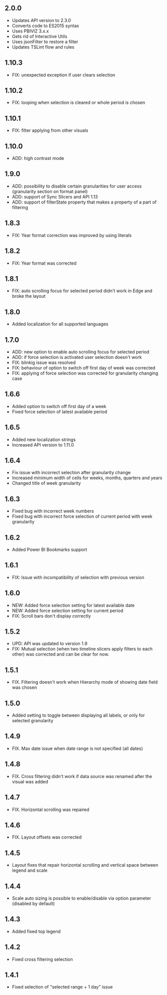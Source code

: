 ## 2.0.0
* Updates API version to 2.3.0
* Converts code to ES2015 syntax
* Uses PBIVIZ 3.x.x
* Gets rid of Interactive Utils
* Uses jsonFilter to restore a filter
* Updates TSLint flow and rules

## 1.10.3
* FIX: unexpected exception if user clears selection

## 1.10.2
* FIX: looping when selection is cleared or whole period is chosen

## 1.10.1
* FIX: filter applying from other visuals

## 1.10.0
* ADD: high contrast mode

## 1.9.0
* ADD: possibility to disable certain granularities for user access (granularity section on format panel)
* ADD: support of Sync Slicers and API 1.13
* ADD: support of filterState property that makes a property of a part of filtering

## 1.8.3
* FIX: Year format correction was improved by using literals

## 1.8.2
* FIX: Year format was corrected

## 1.8.1
* FIX: auto scrolling focus for selected period didn't work in Edge and broke the layout

## 1.8.0
* Added localization for all supported languages

## 1.7.0
* ADD: new option to enable auto scrolling focus for selected period
* ADD: if force selection is activated user selection doesn't work
* FIX: blinkig issue was resolved
* FIX: behaviour of option to switch off first day of week was corrected
* FIX: applying of force selection was corrected for granularity changing case

## 1.6.6
* Added option to switch off first day of a week
* Fixed force selection of latest available period

## 1.6.5
* Added new localization strings
* Increased API version to 1.11.0

## 1.6.4
* Fix issue with incorrect selection after granularity change
* Increased minimum width of cells for weeks, months, quarters and years
* Changed title of week granularity

## 1.6.3
* Fixed bug with incorrect week numbers
* Fixed bug with incorrect force selection of current period with week granularity

## 1.6.2
* Added Power BI Bookmarks support

## 1.6.1
* FIX: Issue with incompatibility of selection with previous version

## 1.6.0
* NEW: Added force selection setting for latest available date
* NEW: Added force selection setting for current period
* FIX: Scroll bars don't display correctly

## 1.5.2
* UPD: API was updated to version 1.9
* FIX: Mutual selection (when two timeline slicers apply filters to each other) was corrected and can be clear for now.

## 1.5.1
* FIX. Filtering doesn't work when Hierarchy mode of showing date field was chosen

## 1.5.0
* Added setting to toggle between displaying all labels, or only for selected granularity

## 1.4.9
* FIX. Max date issue when date range is not specified (all dates)

## 1.4.8
* FIX. Cross filtering didn't work if data source was renamed after the visual was added

## 1.4.7
* FIX. Horizontal scrolling was repaired

## 1.4.6
* FIX. Layout offsets was corrected

## 1.4.5
* Layout fixes that repair horizontal scrolling and vertical space between legend and scale

## 1.4.4
* Scale auto sizing is possible to enable/disable via option parameter (disabled by default)

## 1.4.3
* Added fixed top legend

## 1.4.2
* Fixed cross filtering selection

## 1.4.1
* Fixed selection of "selected range + 1 day" issue
